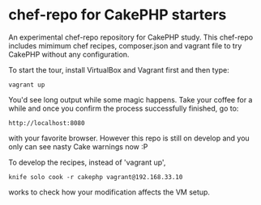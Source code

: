 chef-repo for CakePHP starters
=========

An experimental chef-repo repository for CakePHP study. This chef-repo includes mimimum chef recipes, composer.json and vagrant file to try CakePHP without any configuration.

To start the tour, install VirtualBox and Vagrant first and then type:

    vagrant up

You'd see long output while some magic happens. Take your coffee for a while and once you confirm the process successfully finished, go to:

    http://localhost:8080

with your favorite browser. However this repo is still on develop and you only can see nasty Cake warnings now :P

To develop the recipes, instead of 'vagrant up',

    knife solo cook -r cakephp vagrant@192.168.33.10

works to check how your modification affects the VM setup.
